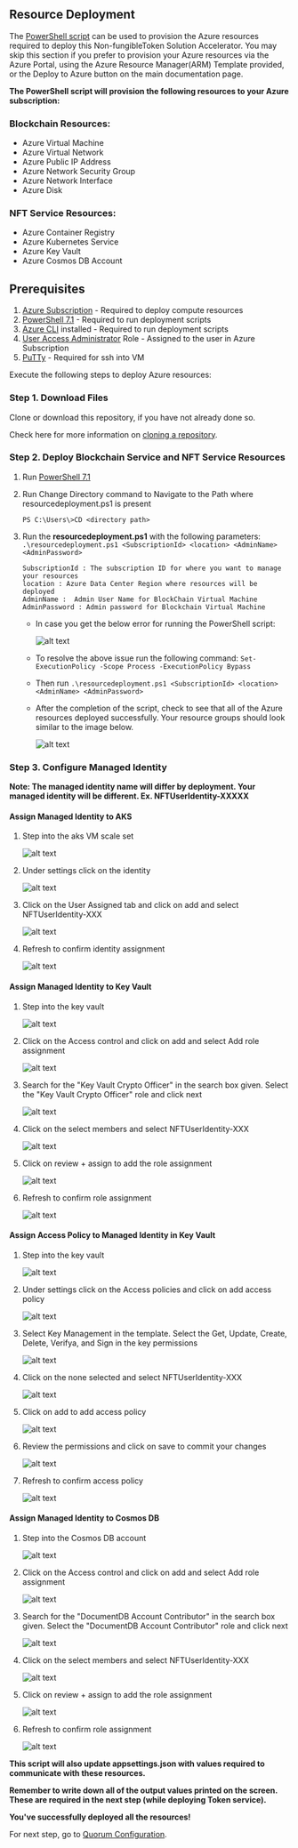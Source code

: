 ## Resource Deployment
The [PowerShell script](./Bicep/resourcedeployment.ps1) can be used to provision the Azure resources required to deploy this Non-fungibleToken Solution Accelerator. 
You may skip this section if you prefer to provision your Azure resources via the Azure Portal, using the Azure Resource Manager(ARM) Template provided, or the Deploy to Azure button on the main documentation page.

**The PowerShell script will provision the following resources to your Azure subscription:**

### Blockchain Resources:
- Azure Virtual Machine
- Azure Virtual Network
- Azure Public IP Address
- Azure Network Security Group
- Azure Network Interface
- Azure Disk

### NFT Service Resources:
- Azure Container Registry
- Azure Kubernetes Service
- Azure Key Vault
- Azure Cosmos DB Account

## Prerequisites
 1. [Azure Subscription](http://portal.azure.com) - Required to deploy compute resources
 2. [PowerShell 7.1](https://docs.microsoft.com/en-us/powershell/scripting/install/installing-powershell?view=powershell-7.1) - Required to run deployment scripts
 3. [Azure CLI](https://docs.microsoft.com/en-us/cli/azure/install-azure-cli) installed - Required to run deployment scripts
 4. [User Access Administrator](https://docs.microsoft.com/en-us/azure/role-based-access-control/built-in-roles#user-access-administrator) Role - Assigned to the user in Azure Subscription
 5. [PuTTy](https://www.putty.org/) - Required for ssh into VM

Execute the following steps to deploy Azure resources:

### Step 1. Download Files
Clone or download this repository, if you have not already done so.

Check here for more information on [cloning a repository](https://docs.github.com/en/repositories/creating-and-managing-repositories/cloning-a-repository).

### Step 2. Deploy Blockchain Service and NFT Service Resources
1. Run [PowerShell 7.1](https://docs.microsoft.com/en-us/powershell/scripting/install/installing-powershell?view=powershell-7.1)

2. Run Change Directory command to Navigate to the Path where resourcedeployment.ps1 is present
    ```console
    PS C:\Users\>CD <directory path>
    ```

3. Run the **resourcedeployment.ps1** with the following parameters:
```.\resourcedeployment.ps1 <SubscriptionId> <location> <AdminName> <AdminPassword>```

    ```
    SubscriptionId : The subscription ID for where you want to manage your resources
    location : Azure Data Center Region where resources will be deployed
    AdminName :  Admin User Name for BlockChain Virtual Machine
    AdminPassword : Admin password for Blockchain Virtual Machine
    ```

    - In case you get the below error for running the PowerShell script:

        ![alt text](/documents/media/resourceDeploymentError.png)

    - To resolve the above issue run the following command:
        ```Set-ExecutionPolicy -Scope Process -ExecutionPolicy Bypass```

    - Then run ```.\resourcedeployment.ps1 <SubscriptionId> <location> <AdminName> <AdminPassword>```


    - After the completion of the script, check to see that all of the Azure resources deployed successfully. Your resource groups should look similar to the image below.

        ![alt text](/documents/media/Resources.png)

### Step 3. Configure Managed Identity 

**Note: The managed identity name will differ by deployment. Your managed identity will be different. Ex. NFTUserIdentity-XXXXX**

#### Assign Managed Identity to AKS
1. Step into the aks VM scale set

    ![alt text](/documents/media/aksVmScaleSet.png) 

2. Under settings click on the identity

    ![alt text](/documents/media/aksIdentity.png)

3. Click on the User Assigned tab and click on add and select NFTUserIdentity-XXX

    ![alt text](/documents/media/aksAssignIdentity.png)

4. Refresh to confirm identity assignment
 
    ![alt text](/documents/media/aksAssignIdentityConfirm.png)

#### Assign Managed Identity to Key Vault
1. Step into the key vault

    ![alt text](/documents/media/KeyVault.png) 

2. Click on the Access control and click on add and select Add role assignment

    ![alt text](/documents/media/KeyVaultAccess.png)

3. Search for the "Key Vault Crypto Officer" in the search box given. Select the "Key Vault Crypto Officer" role and click next

    ![alt text](/documents/media/KeyVaultAccessAssign.png)

4. Click on the select members and select NFTUserIdentity-XXX

    ![alt text](/documents/media/KeyVaultIdSelect.png)

5. Click on review + assign to add the role assignment

    ![alt text](/documents/media/KeyVaultIdAssign.png)

6. Refresh to confirm role assignment
 
    ![alt text](/documents/media/KeyVaultAccessReview.png)

#### Assign Access Policy to Managed Identity in Key Vault
1. Step into the key vault

    ![alt text](/documents/media/KeyVault.png) 

2. Under settings click on the Access policies and click on add access policy

    ![alt text](/documents/media/KeyVaultAccess.png)

3. Select Key Management in the template. Select the Get, Update, Create, Delete, Verifya, and Sign in the key permissions

    ![alt text](/documents/media/KeyVaultPermissions.png)

4. Click on the none selected and select NFTUserIdentity-XXX

    ![alt text](/documents/media/KeyVaultIdentitySelect.png)

5. Click on add to add access policy

    ![alt text](/documents/media/KeyVaultIdentityAdd.png)

6. Review the permissions and click on save to commit your changes

    ![alt text](/documents/media/KeyVaultIdentityAddSave.png)

7. Refresh to confirm access policy
 
    ![alt text](/documents/media/KeyVaultIdentityVerify.png)

#### Assign Managed Identity to Cosmos DB
1. Step into the Cosmos DB account

    ![alt text](/documents/media/CosmosDB.png) 

2. Click on the Access control and click on add and select Add role assignment

    ![alt text](/documents/media/CosmosDBAccess.png)

3. Search for the "DocumentDB Account Contributor" in the search box given. Select the "DocumentDB Account Contributor" role and click next

    ![alt text](/documents/media/CosmosDBAccessSelect.png)

4. Click on the select members and select NFTUserIdentity-XXX

    ![alt text](/documents/media/CosmosDBAccessSelectID.png)

5. Click on review + assign to add the role assignment

    ![alt text](/documents/media/CosmosDbIdReveiw.png)

6. Refresh to confirm role assignment
 
    ![alt text](/documents/media/CosmosDbIdVerify.png)

**This script will also update appsettings.json with values required to communicate with these resources.**

**Remember to write down all of the output values printed on the screen. These are required in the next step (while deploying Token service).**

**You've successfully deployed all the resources!**

For next step, go to [Quorum Configuration](/deployment/ARMTemplates/QuorumConfiguration.md).